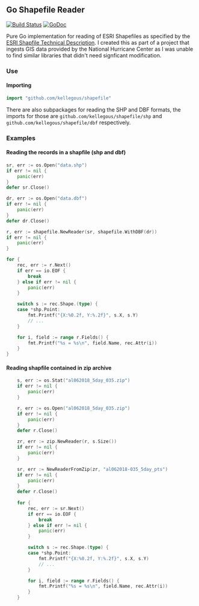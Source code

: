 ## Go Shapefile Reader

[![Build Status](https://travis-ci.org/kellegous/shapefile.svg)](https://travis-ci.org/kellegous/shapefile)  [![GoDoc](https://godoc.org/github.com/kellegous/shapefile?status.svg)](http://godoc.org/github.com/kellegous/shapefile)

Pure Go implementation for reading of ESRI Shapefiles as specified by the [ESRI Shapfile Technical Description](https://www.esri.com/library/whitepapers/pdfs/shapefile.pdf). I created this as part of a project that ingests GIS data provided by the National Hurricane Center as I was unable to find similar libraries that didn't need signficant modification.

### Use

#### Importing
```go
import "github.com/kellegous/shapefile"
```

There are also subpackages for reading the SHP and DBF formats, the imports for those are `github.com/kellegous/shapefile/shp` and `github.com/kellegous/shapefile/dbf` respectively.

### Examples

#### Reading the records in a shapfile (shp and dbf)
```go
sr, err := os.Open("data.shp")
if err != nil {
    panic(err)
}
defer sr.Close()

dr, err := os.Open("data.dbf")
if err != nil {
    panic(err)
}
defer dr.Close()

r, err := shapefile.NewReader(sr, shapefile.WithDBF(dr))
if err != nil {
    panic(err)
}

for {
    rec, err := r.Next()
    if err == io.EOF {
        break
    } else if err != nil {
        panic(err)
    }

    switch s := rec.Shape.(type) {
    case *shp.Point:
        fmt.Printf("{X:%0.2f, Y:%.2f}", s.X, s.Y)
        // ...
    }

    for i, field := range r.Fields() {
        fmt.Printf("%s = %s\n", field.Name, rec.Attr(i))
    }
}
```

#### Reading shapfile contained in zip archive
```go
    s, err := os.Stat("al062018_5day_035.zip")
    if err != nil {
        panic(err)
    }

    r, err := os.Open("al062018_5day_035.zip")
    if err != nil {
        panic(err)
    }
    defer r.Close()

    zr, err := zip.NewReader(r, s.Size())
    if err != nil {
        panic(err)
    }

    sr, err := NewReaderFromZip(zr, "al062018-035_5day_pts")
    if err != nil {
        panic(err)
    }
    defer r.Close()
    
    for {
        rec, err := sr.Next()
        if err == io.EOF {
            break
        } else if err != nil {
            panic(err)
        }

        switch s := rec.Shape.(type) {
        case *shp.Point:
            fmt.Printf("{X:%0.2f, Y:%.2f}", s.X, s.Y)
            // ...
        }

        for i, field := range r.Fields() {
            fmt.Printf("%s = %s\n", field.Name, rec.Attr(i))
        }
    }
```